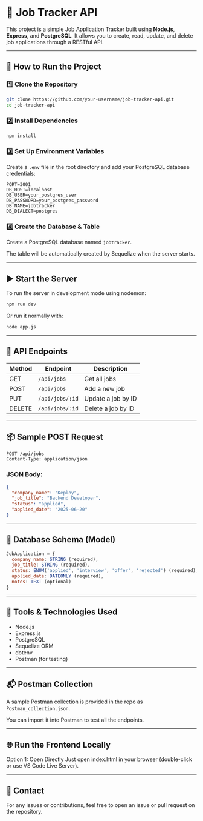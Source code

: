 # 🧠 Job Tracker API

This project is a simple Job Application Tracker built using **Node.js**, **Express**, and **PostgreSQL**. It allows you to create, read, update, and delete job applications through a RESTful API.

---

## 🚀 How to Run the Project

### 1️⃣ Clone the Repository

```bash
git clone https://github.com/your-username/job-tracker-api.git
cd job-tracker-api
````

### 2️⃣ Install Dependencies

```bash
npm install
```

### 3️⃣ Set Up Environment Variables

Create a `.env` file in the root directory and add your PostgreSQL database credentials:

```env
PORT=3001
DB_HOST=localhost
DB_USER=your_postgres_user
DB_PASSWORD=your_postgres_password
DB_NAME=jobtracker
DB_DIALECT=postgres
```

### 4️⃣ Create the Database & Table

Create a PostgreSQL database named `jobtracker`.

The table will be automatically created by Sequelize when the server starts.

---

## ▶️ Start the Server

To run the server in development mode using nodemon:

```bash
npm run dev
```

Or run it normally with:

```bash
node app.js
```

---

## 🔌 API Endpoints

| Method | Endpoint        | Description        |
| ------ | --------------- | ------------------ |
| GET    | `/api/jobs`     | Get all jobs       |
| POST   | `/api/jobs`     | Add a new job      |
| PUT    | `/api/jobs/:id` | Update a job by ID |
| DELETE | `/api/jobs/:id` | Delete a job by ID |

---

## 📦 Sample POST Request

```http
POST /api/jobs
Content-Type: application/json
```

### JSON Body:

```json
{
  "company_name": "Keploy",
  "job_title": "Backend Developer",
  "status": "applied",
  "applied_date": "2025-06-20"
}
```

---

## 🧪 Database Schema (Model)

```js
JobApplication = {
  company_name: STRING (required),
  job_title: STRING (required),
  status: ENUM('applied', 'interview', 'offer', 'rejected') (required),
  applied_date: DATEONLY (required),
  notes: TEXT (optional)
}
```

---

## 🧰 Tools & Technologies Used

* Node.js
* Express.js
* PostgreSQL
* Sequelize ORM
* dotenv
* Postman (for testing)

---

## 📬 Postman Collection

A sample Postman collection is provided in the repo as `Postman_collection.json`.

You can import it into Postman to test all the endpoints.

---

## 🌐 Run the Frontend Locally
Option 1: Open Directly
Just open index.html in your browser (double-click or use VS Code Live Server).

---

## 📣 Contact

For any issues or contributions, feel free to open an issue or pull request on the repository.


